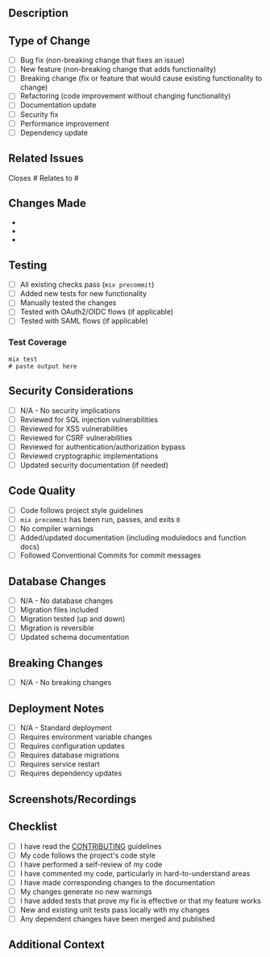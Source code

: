 ## Description

<!-- Provide a clear description of what this PR does -->

## Type of Change

<!-- Mark the relevant option with an 'x' -->

- [ ] Bug fix (non-breaking change that fixes an issue)
- [ ] New feature (non-breaking change that adds functionality)
- [ ] Breaking change (fix or feature that would cause existing functionality to change)
- [ ] Refactoring (code improvement without changing functionality)
- [ ] Documentation update
- [ ] Security fix
- [ ] Performance improvement
- [ ] Dependency update

## Related Issues

<!-- Link to related issues using #issue_number -->

Closes #
Relates to #

## Changes Made

<!-- List the key changes in bullet points -->

-
-
-

## Testing

<!-- Describe the tests you've added/run -->

- [ ] All existing checks pass (`mix precommit`)
- [ ] Added new tests for new functionality
- [ ] Manually tested the changes
- [ ] Tested with OAuth2/OIDC flows (if applicable)
- [ ] Tested with SAML flows (if applicable)

### Test Coverage

<!-- Paste relevant test output or coverage information -->

```
mix test
# paste output here
```

## Security Considerations

<!-- Answer these questions if your changes have security implications -->

- [ ] N/A - No security implications
- [ ] Reviewed for SQL injection vulnerabilities
- [ ] Reviewed for XSS vulnerabilities
- [ ] Reviewed for CSRF vulnerabilities
- [ ] Reviewed for authentication/authorization bypass
- [ ] Reviewed cryptographic implementations
- [ ] Updated security documentation (if needed)

## Code Quality

- [ ] Code follows project style guidelines
- [ ] `mix precommit` has been run, passes, and exits `0`
- [ ] No compiler warnings
- [ ] Added/updated documentation (including moduledocs and function docs)
- [ ] Followed Conventional Commits for commit messages

## Database Changes

<!-- If this PR includes database changes -->

- [ ] N/A - No database changes
- [ ] Migration files included
- [ ] Migration tested (up and down)
- [ ] Migration is reversible
- [ ] Updated schema documentation

## Breaking Changes

<!-- If this PR includes breaking changes, describe them and migration path -->

- [ ] N/A - No breaking changes

<!-- If breaking changes exist:
### Breaking Changes
- Change 1: ...
- Change 2: ...

### Migration Guide
1. Step 1...
2. Step 2...
-->

## Deployment Notes

<!-- Any special deployment considerations? -->

- [ ] N/A - Standard deployment
- [ ] Requires environment variable changes
- [ ] Requires configuration updates
- [ ] Requires database migrations
- [ ] Requires service restart
- [ ] Requires dependency updates

## Screenshots/Recordings

<!-- If applicable, add screenshots or recordings of the changes -->

## Checklist

- [ ] I have read the [CONTRIBUTING](../CONTRIBUTING.md) guidelines
- [ ] My code follows the project's code style
- [ ] I have performed a self-review of my code
- [ ] I have commented my code, particularly in hard-to-understand areas
- [ ] I have made corresponding changes to the documentation
- [ ] My changes generate no new warnings
- [ ] I have added tests that prove my fix is effective or that my feature works
- [ ] New and existing unit tests pass locally with my changes
- [ ] Any dependent changes have been merged and published

## Additional Context

<!-- Add any other context about the PR here -->
